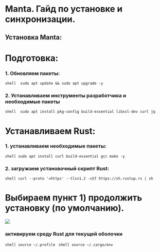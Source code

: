 # Manta. Гайд по установке и синхронизации.
## Установка Manta:

# Подготовка: 
### 1. Обновляем пакеты:
```shell  sudo apt update && sudo apt upgrade -y ```

### 2. Устанавливаем инструменты разработчика и необходимые пакеты
```shell  sudo apt install pkg-config build-essential libssl-dev curl jq ```

# Устанавливаем Rust:

### 1. устанавливаем необходимые пакеты:
```shell sudo apt install curl build-essential gcc make -y ```

### 2. загружаем установочный скрипт Rust:
```shell curl --proto '=https' --tlsv1.2 -sSf https://sh.rustup.rs | sh ```

# Выбираем пункт 1) продолжить установку (по умолчанию).
<img src = https://img2.teletype.in/files/52/fd/52fda65d-6438-4d73-abc9-09d896c49b8c.png>

### активируем среду Rust для текущей оболочки
```shell source ~/.profile ```
```shell source ~/.cargo/env ```
